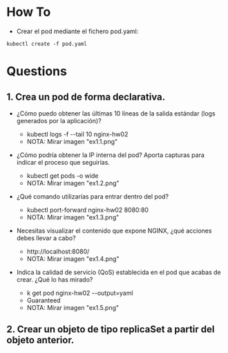 # How To

* Crear el pod mediante el fichero pod.yaml:
```console
kubectl create -f pod.yaml
```

# Questions

## 1. Crea un pod de forma declarativa.

* ¿Cómo puedo obtener las últimas 10 líneas de la salida estándar (logs
generados por la aplicación)?
  * kubectl logs -f --tail 10 nginx-hw02
  * NOTA: Mirar imagen "ex1.1.png"

* ¿Cómo podría obtener la IP interna del pod? Aporta capturas para indicar
el proceso que seguirías.
  * kubectl get pods -o wide
  * NOTA: Mirar imagen "ex1.2.png"

* ¿Qué comando utilizarías para entrar dentro del pod?
  * kubectl port-forward nginx-hw02 8080:80  
  * NOTA: Mirar imagen "ex1.3.png"

* Necesitas visualizar el contenido que expone NGINX, ¿qué acciones
debes llevar a cabo?
  * http://localhost:8080/
  * NOTA: Mirar imagen "ex1.4.png"

* Indica la calidad de servicio (QoS) establecida en el pod que acabas de
crear. ¿Qué lo has mirado?
  * k get pod nginx-hw02 --output=yaml
  * Guaranteed
  * NOTA: Mirar imagen "ex1.5.png"


## 2. Crear un objeto de tipo replicaSet a partir del objeto anterior.


